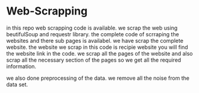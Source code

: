 # Web-Scrapping
in this repo web scrapping code is available. we scrap the web using beutifulSoup and requestr library.
the complete code of scrraping the websites and there sub pages is availabel.
we have scrap the complete website.
the website we scrap in this code is recipie website you will find the website link in the code.
we scrap all the pages of the website and also scrap all the necessary section of the pages so we get all the required information.


we also done preprocessing of the data.
we remove all the noise from the data set.
